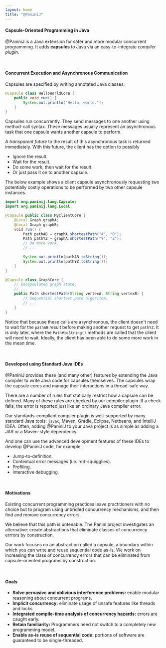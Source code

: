 ```yaml
---
layout: home
title: "@PaniniJ"
---
```


#### Capsule-Oriented Programming in Java

@PaniniJ is a Java extension for safer and more modular concurrent
programming. It adds **capsules** to Java via an easy-to-integrate *compiler
plugin*.

<br/>


#### Concurrent Execution and Asynchronous Communication

Capsules are specified by writing annotated Java classes:

``` java
@Capsule class HelloWorldCore {
    public void run() {
        System.out.println("Hello, world.");
    }
}
```

Capsules run concurrently. They send messages to one another using method-call
syntax. These messages usually represent an asynchronous task that one capsule
wants another capsule to perform.

A *transparent future* to the result of this asynchronous task is returned
immediately. With this future, the client has the option to possibly

- Ignore the result.
- Wait for the result.
- Do some work, then wait for the result.
- Or just pass it on to another capsule.

The below example shows a client capsule asynchronously requesting two
potentially costly operations to be performed by two other capsule instances.

``` java
import org.paninij.lang.Capsule;
import org.paninij.lang.Local;

@Capsule public class MyClientCore {
    @Local Graph graphA;
    @Local Graph graphB;
    void run() {
        Path pathAB = graphA.shortestPath("A", "B");
        Path pathYZ = graphA.shortestPath("Y", "Z");
        // Do more work.
        // ...

        System.out.println(pathAB.toString());
        System.out.println(pathYZ.toString());
    }
}

@Capsule class GraphCore {
    // Encapsulated graph state.
    // ...
    public Path shortestPath(String vertexA, String vertexB) {
        // Sequential shortest path algorithm.
        // ...
    }
}
```

Notice that because these calls are asynchronous, the client doesn't need to
wait for the `pathAB` result before making another request to get `pathYZ`. It
is only later, where the `Path#toString()` methods are called that the client
will need to wait. Ideally, the client has been able to do some more work in
the mean time.

<br/>

#### Developed using Standard Java IDEs

@PaniniJ provides these (and many other) features by extending the Java compiler
to write Java code for capsules themselves. The capsules wrap the capsule cores
and manage their interactions in a thread-safe way.

There are a number of rules that statically restrict how a capsule can be
defined. Many of these rules are checked by our compiler plugin. If a check
fails, the error is reported just like an ordinary Java compiler error.

Our standards-compliant compiler plugin is well-supported by many standard Java
tools: `javac`, Maven, Gradle, Eclipse, Netbeans, and IntelliJ IDEA. Often,
adding @PaniniJ to your Java project is as simple as adding a JAR or a
Maven-style dependency.

And one can use the advanced development features of these IDEs to develop
@PaniniJ code, for example,

- Jump-to-definition.
- Contextual error messages (i.e. red-squigglies).
- Profiling.
- Interactive debugging.

<br/>


#### Motivations

Existing concurrent programming practices leave practitioners with no choice but
to program using unbridled concurrency mechanisms, and then find and remove
concurrency errors.

We believe that this path is untenable. The Panini project investigates an
alternative: create abstractions that eliminate classes of concurrency errrors
by construction.

Our work focuses on an abstraction called a capsule, a boundary within which you
can write and reuse sequential code as-is. We work on increasing the class of
concurrency errors that can be eliminated from capsule-oriented programs by
construction.

<br/>


#### Goals

- **Solve pervasive and oblivious interference problems:** enable modular
  reasoning about concurrent programs.
- **Implicit concurrency:** eliminate usage of unsafe features like threads and
  locks.
- **Integrated compile-time analysis of concurrency hazards:** errors are caught
  early.
- **Retain familiarity:** Programmers need not switch to a completely new
  programming model.
- **Enable as-is reuse of sequential code:** portions of software are guaranteed
  to be single-threaded.
